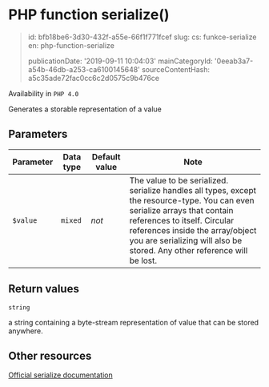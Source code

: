 PHP function serialize()
========================

> id: bfb18be6-3d30-432f-a55e-66f1f771fcef
> slug:
> 	cs: funkce-serialize
> 	en: php-function-serialize
> 
> publicationDate: '2019-09-11 10:04:03'
> mainCategoryId: '0eeab3a7-a54b-46db-a253-ca6100145648'
> sourceContentHash: a5c35ade72fac0cc6c2d0575c9b476ce

Availability in `PHP 4.0`

Generates a storable representation of a value


Parameters
--------------

| Parameter | Data type | Default value | Note |
|-----|-----|-----|-----|
| `$value` | `mixed` | *not* | The value to be serialized. serialize handles all types, except the resource-type. You can even serialize arrays that contain references to itself. Circular references inside the array/object you are serializing will also be stored. Any other reference will be lost. |


Return values
----------------

`string`

a string containing a byte-stream representation of
value that can be stored anywhere.

Other resources
------------

[Official serialize documentation](https://www.php.net/manual/en/function.serialize.php)
